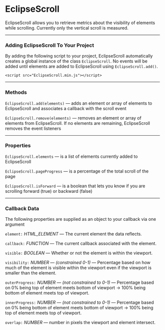 # EclipseScroll
EclipseScroll allows you to retrieve metrics about the visibility of elements while scrolling. Currently only the vertical scroll is measured.

---


### Adding EclipseScroll To Your Project
By adding the following script to your project, EclipseScroll automatically creates a global instance of the class `EclipseScroll`. No events will be added until elements are added to EclipseScroll using `EclipseScroll.add()`.


```
<script src="EclipseScroll.min.js"></script>
```
---


### Methods

`EclipseScroll.add(elements)`
 — adds an element or array of elements to EclipseScroll and associates a callback with the scroll event

`EclipseScroll.remove(elements)` — removes an element or array of elements from EclipseScroll. If no elements are remaining, EclipseScroll removes the event listeners

---

### Properties
`EclipseScroll.elements` — is a list of elements currently added to EclipseScroll


`EclipseScroll.pageProgress` — is a percentage of the total scroll of the page

`EclipseScroll.isForward` — is a boolean that lets you know if you are scrolling forward (true) or backward (false)

---
### Callback Data
The following properties are supplied as an object to your callback via one argument




`element:` *HTML_ELEMENT* — The current element the data reflects.

`callback:` *FUNCTION* — The current callback associated with the element.

`visible:` *BOOLEAN* — Whether or not the element is within the viewport.

`visibility:` *NUMBER* — *(constrained 0-1)* — Percentage based on how much of
the element is visible within the viewport even if the viewport is smaller
than the element.

`outerProgress:` *NUMBER* — *(not constrained to 0-1)* — Percentage based on 0% being top of element meets bottom of viewport → 100% being bottom of element meets top of viewport.

`innerProgress:` *NUMBER* — *(not constrained to 0-1)* — Percentage based on 0% being bottom of element meets bottom of viewport → 100% being top of element meets top of viewport.

`overlap:` *NUMBER* — number in pixels the viewport and element intersect.
